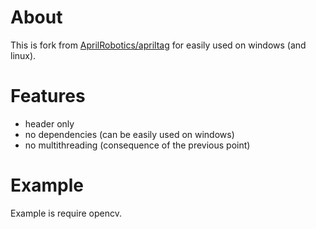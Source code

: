 # About
This is fork from [AprilRobotics/apriltag](https://github.com/AprilRobotics/apriltag) for easily used on windows (and linux).

# Features
* header only
* no dependencies (can be easily used on windows)
* no multithreading (consequence of the previous point)

# Example
Example is require opencv.
